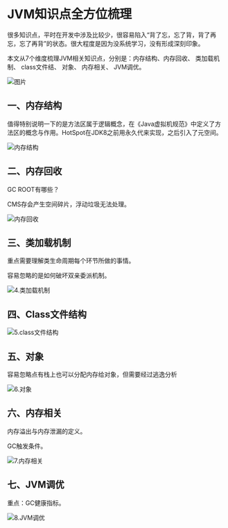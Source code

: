 # JVM知识点全方位梳理

很多知识点，平时在开发中涉及比较少，很容易陷入“背了忘，忘了背，背了再忘，忘了再背”的状态。很大程度是因为没系统学习，没有形成深刻印象。

 本文从7个维度梳理JVM相关知识点，分别是：内存结构、内存回收、 类加载机制、 class文件结、 对象、 内存相关、 JVM调优。

![图片](././JVM_2.assets/JVM_2_1.png)

## 一、内存结构

 值得特别说明一下的是方法区属于逻辑概念，在《Java虚拟机规范》中定义了方法区的概念与作用。HotSpot在JDK8之前用永久代来实现，之后引入了元空间。

![内存结构](././JVM_2.assets/JVM_2_2.png)

## 二、内存回收

 GC ROOT有哪些？

 CMS存会产生空间碎片，浮动垃圾无法处理。

![内存回收](././JVM_2.assets/JVM_2_3.png)

## 三、类加载机制

 重点需要理解类生命周期每个环节所做的事情。

 容易忽略的是如何破坏双亲委派机制。

![4.类加载机制](././JVM_2.assets/JVM_2_4.png)

## 四、Class文件结构

![5.class文件结构](././JVM_2.assets/JVM_2_5.png)

## 五、对象

 容易忽略点有栈上也可以分配内存给对象，但需要经过逃逸分析

![6.对象](././JVM_2.assets/JVM_2_6.png)

## 六、内存相关

 内存溢出与内存泄漏的定义。

 GC触发条件。

![7.内存相关](././JVM_2.assets/JVM_2_7.png)

## 七、JVM调优

 重点：GC健康指标。

![8.JVM调优](././JVM_2.assets/JVM_2_8.png)